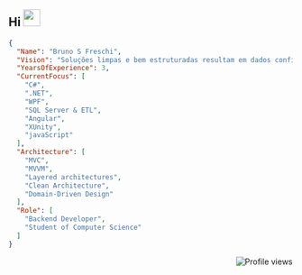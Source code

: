 ## Hi <img src="https://raw.githubusercontent.com/kaueMarques/kaueMarques/master/hi.gif" height="30px">


```json
{
  "Name": "Bruno S Freschi",
  "Vision": "Soluções limpas e bem estruturadas resultam em dados confiáveis.",
  "YearsOfExperience": 3,
  "CurrentFocus": [
    "C#",
    ".NET",
    "WPF",
    "SQL Server & ETL",
    "Angular",
    "XUnity",
    "javaScript"
  ],
  "Architecture": [    
    "MVC",
    "MVVM",
    "Layered architectures",
    "Clean Architecture",
    "Domain-Driven Design"
  ],
  "Role": [
    "Backend Developer",
    "Student of Computer Science"
  ]
}
```

<p align="right"> <img src="https://komarev.com/ghpvc/?username=BrunoSFreschi&color=blue" alt="Profile views" /> </p>
